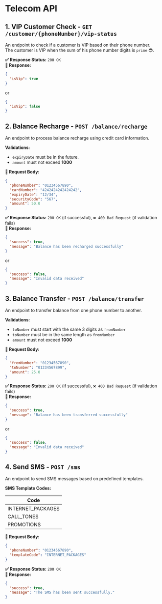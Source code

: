 # Telecom API

## 1. VIP Customer Check - `GET /customer/{phoneNumber}/vip-status`

An endpoint to check if a customer is VIP based on their phone number. The customer is VIP when the sum of his phone number digits is `prime` 😎.

**✅ Response Status:** `200 OK`  
**🔄 Response:**

```json
{
  "isVip": true
}
```

or

```json
{
  "isVip": false
}
```

## 2. Balance Recharge - `POST /balance/recharge`

An endpoint to process balance recharge using credit card information.

**Validations:**

- `expiryDate` must be in the future.
- `amount` must not exceed **1000**

**📝 Request Body:**

```json
{
  "phoneNumber": "01234567890",
  "cardNumber": "4242424242424242",
  "expiryDate": "12/34",
  "securityCode": "567",
  "amount": 50.0
}
```

**✅ Response Status:** `200 OK` (if successful), `❌ 400 Bad Request` (if validation fails)  
**🔄 Response:**

```json
{
  "success": true,
  "message": "Balance has been recharged successfully"
}
```

or

```json
{
  "success": false,
  "message": "Invalid data received"
}
```

## 3. Balance Transfer - `POST /balance/transfer`

An endpoint to transfer balance from one phone number to another.

**Validations:**

- `toNumber` must start with the same 3 digits as `fromNumber`
- `toNumber` must be in the same length as `fromNumber`
- `amount` must not exceed **1000**

**📝 Request Body:**

```json
{
  "fromNumber": "01234567890",
  "toNumber": "01234567899",
  "amount": 25.0
}
```

**✅ Response Status:** `200 OK` (if successful), `❌ 400 Bad Request` (if validation fails)  
**🔄 Response:**

```json
{
  "success": true,
  "message": "Balance has been transferred successfully"
}
```

or

```json
{
  "success": false,
  "message": "Invalid data received"
}
```

## 4. Send SMS - `POST /sms`

An endpoint to send SMS messages based on predefined templates.

**SMS Template Codes:**

| Code              |
| ----------------- |
| INTERNET_PACKAGES |
| CALL_TONES        |
| PROMOTIONS        |

**📝 Request Body:**

```json
{
  "phoneNumber": "01234567890",
  "templateCode": "INTERNET_PACKAGES"
}
```

**✅ Response Status:** `200 OK`  
**🔄 Response:**

```json
{
  "success": true,
  "message": "The SMS has been sent successfully."
}
```
